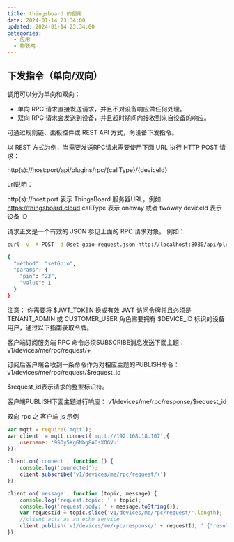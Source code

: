 ```yaml
---
title: thingsboard 的使用
date: 2024-01-14 23:34:00
updated: 2024-01-14 23:34:00
categories:
  - 应用
  - 物联网
---
```


## 下发指令（单向/双向）

调用可以分为单向和双向：

* 单向 RPC 请求直接发送请求，并且不对设备响应做任何处理。
* 双向 RPC 请求会发送到设备，并且超时期间内接收到来自设备的响应。

可通过规则链、面板控件或 REST API 方式，向设备下发指令。

以  REST 方式为例，当需要发送RPC请求需要使用下面 URL 执行 HTTP POST 请求：

http(s)://host:port/api/plugins/rpc/{callType}/{deviceId}

url说明：

http(s)://host:port 表示 ThingsBoard 服务器URL，例如 https://thingsboard.cloud
callType 表示 oneway 或者 twoway
deviceId 表示设备 ID

<!-- more -->

请求正文是一个有效的 JSON 参见上面的 RPC 请求对象。
例如：

```sh
curl -v -X POST -d @set-gpio-request.json http://localhost:8080/api/plugins/rpc/twoway/$DEVICE_ID \--header "Content-Type:application/json" \--header "X-Authorization: $JWT_TOKEN"

{
  "method": "setGpio",
  "params": {
    "pin": "23",
    "value": 1
  }
}
```

注意： 你需要将 $JWT_TOKEN 换成有效 JWT 访问令牌并且必须是 TENANT_ADMIN 或 CUSTOMER_USER 角色需要拥有 $DEVICE_ID 标识的设备用户，通过以下指南获取令牌。

客户端订阅服务端 RPC 命令必须SUBSCRIBE消息发送下面主题：
v1/devices/me/rpc/request/+

订阅后客户端会收到一条命令作为对相应主题的PUBLISH命令：
v1/devices/me/rpc/request/$request_id

$request_id表示请求的整型标识符。

客户端PUBLISH下面主题进行响应：
v1/devices/me/rpc/response/$request_id

双向 rpc 之 客户端 js 示例

```js
var mqtt = require('mqtt');
var client  = mqtt.connect('mqtt://192.168.18.107',{
    username: '9SOy5KgGNbg8AOsXOGVu'
});

client.on('connect', function () {
    console.log('connected');
    client.subscribe('v1/devices/me/rpc/request/+')
});

client.on('message', function (topic, message) {
    console.log('request.topic: ' + topic);
    console.log('request.body: ' + message.toString());
    var requestId = topic.slice('v1/devices/me/rpc/request/'.length);
    //client acts as an echo service
    client.publish('v1/devices/me/rpc/response/' + requestId, ' {"result" : "ok"}');
});
```
